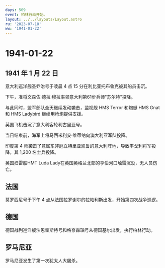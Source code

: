 ```yaml
---
days: 509
event: 柏林行动开始。
layout: ../../layouts/Layout.astro
ru: '2023-07-18'
ww: '1941-01-22'
---
```


# 1941-01-22

## 1941 年 1 月 22 日

意大利巡洋舰圣乔治号于凌晨 4 点 15 分在利比亚托布鲁克被其船员击沉。

下午，准将文森佐·德拉·穆拉率领意大利第61步兵师"苏尔特"投降。

与此同时，盟军部队全天继续发动袭击，监视舰 HMS Terror 和炮艇 HMS Gnat 和
HMS Ladybird 继续用枪炮提供支援。

英国飞机击沉了意大利客轮利古里亚号。

当日结束前，海军上将马西米利安·维蒂纳向澳大利亚军队投降。

印度第 4
师袭击了意属东非厄立特里亚凯鲁的意大利阵地，导致丰戈利将军投降，其 1,200
名士兵投降。

英国扫雷船HMT Luda Lady在英国英格兰北部的亨伯河口触雷沉没，无人员伤亡。

## 法国

莫罗西尼号于下午 4 点从法国拉罗谢尔的拉帕利斯出发，开始第四次战争巡逻。

## 德国

德国战列巡洋舰沙恩霍斯特号和格奈森瑙号从德国基尔出发，执行柏林行动。

## 罗马尼亚

罗马尼亚发生了第一次犹太人大屠杀。
